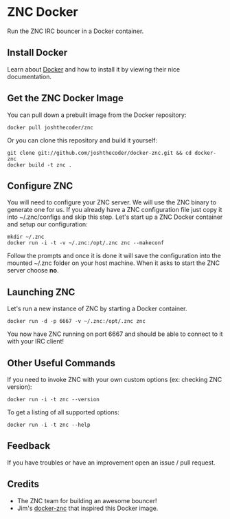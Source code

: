 ZNC Docker
==========
Run the ZNC IRC bouncer in a Docker container.

Install Docker
--------------
Learn about [Docker](https://www.docker.io/) and how to install it by viewing their nice documentation.

Get the ZNC Docker Image
------------------------
You can pull down a prebuilt image from the Docker repository:

    docker pull joshthecoder/znc

Or you can clone this repository and build it yourself:

    git clone git://github.com/joshthecoder/docker-znc.git && cd docker-znc
    docker build -t znc .

Configure ZNC
-------------
You will need to configure your ZNC server. We will use the ZNC binary to generate one for us.
If you already have a ZNC configuration file just copy it into ~/.znc/configs and skip this step.
Let's start up a ZNC Docker container and setup our configuration:

    mkdir ~/.znc
    docker run -i -t -v ~/.znc:/opt/.znc znc --makeconf

Follow the prompts and once it is done it will save the configuration
into the mounted ~/.znc folder on your host machine. When it asks to start
the ZNC server choose __no__.

Launching ZNC
-------------
Let's run a new instance of ZNC by starting a Docker container.

    docker run -d -p 6667 -v ~/.znc:/opt/.znc znc

You now have ZNC running on port 6667 and should be able to connect to it with your IRC client!

Other Useful Commands
---------------------
If you need to invoke ZNC with your own custom options (ex: checking ZNC version):

    docker run -i -t znc --version

To get a listing of all supported options:

    docker run -i -t znc --help

Feedback
--------
If you have troubles or have an improvement open an issue / pull request.

Credits
-------
 - The ZNC team for building an awesome bouncer!
 - Jim's [docker-znc](https://github.com/jimeh/docker-znc) that inspired this Docker image.

